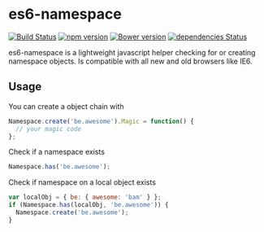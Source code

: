 # es6-namespace
[![Build Status](https://travis-ci.org/xuanhoa88/es6-namespace.svg?branch=master)](https://travis-ci.org/xuanhoa88/es6-namespace) [![npm version](https://badge.fury.io/xuanhoa88/es6-namespace.svg)](https://badge.fury.io/xuanhoa88/es6-namespace) [![Bower version](https://badge.fury.io/xuanhoa88/es6-namespace.svg)](http://badge.fury.io/xuanhoa88/es6-namespace) [![dependencies Status](https://david-dm.org/xuanhoa88/es6-namespace/status.svg)](https://david-dm.org/xuanhoa88/es6-namespace)

es6-namespace is a lightweight javascript helper checking for or creating namespace objects.
Is compatible with all new and old browsers like IE6.

## Usage

You can create a object chain with

```javascript
Namespace.create('be.awesome').Magic = function() {
  // your magic code
};
```

Check if a namespace exists

```javascript
Namespace.has('be.awesome');
```

Check if namespace on a local object exists

```javascript
var localObj = { be: { awesome: 'bam' } };
if (Namespace.has(localObj, 'be.awesome')) {
  Namespace.create('be.awesome');
}
```
